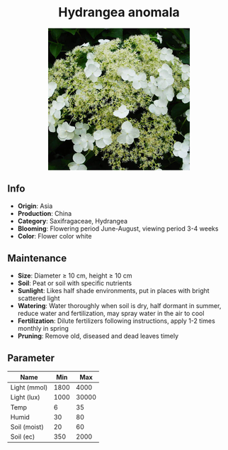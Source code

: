 <h1 align='center'>Hydrangea anomala</h1>
<p align="center">
    <img 
        align='center'
        width='320'
        src="../images/hydrangea anomala.png" 
        alt='Hydrangea anomala' />
</p>

## Info

 - **Origin**: Asia
 - **Production**: China
 - **Category**: Saxifragaceae, Hydrangea
 - **Blooming**: Flowering period June-August, viewing period 3-4 weeks
 - **Color**: Flower color white

## Maintenance

 - **Size**: Diameter ≥ 10 cm, height ≥ 10 cm
 - **Soil**: Peat or soil with specific nutrients
 - **Sunlight**: Likes half shade environments, put in places with bright scattered light
 - **Watering**: Water thoroughly when soil is dry, half dormant in summer, reduce water and fertilization, may spray water in the air to cool
 - **Fertilization**: Dilute fertilizers following instructions,  apply 1-2 times monthly in spring
 - **Pruning**: Remove old, diseased and dead leaves timely

## Parameter

| Name         | Min  | Max   |
|--------------|------|-------|
| Light (mmol) | 1800 | 4000  |
| Light (lux)  | 1000 | 30000 |
| Temp         | 6    | 35    |
| Humid        | 30   | 80    |
| Soil (moist) | 20   | 60    |
| Soil (ec)    | 350  | 2000  |